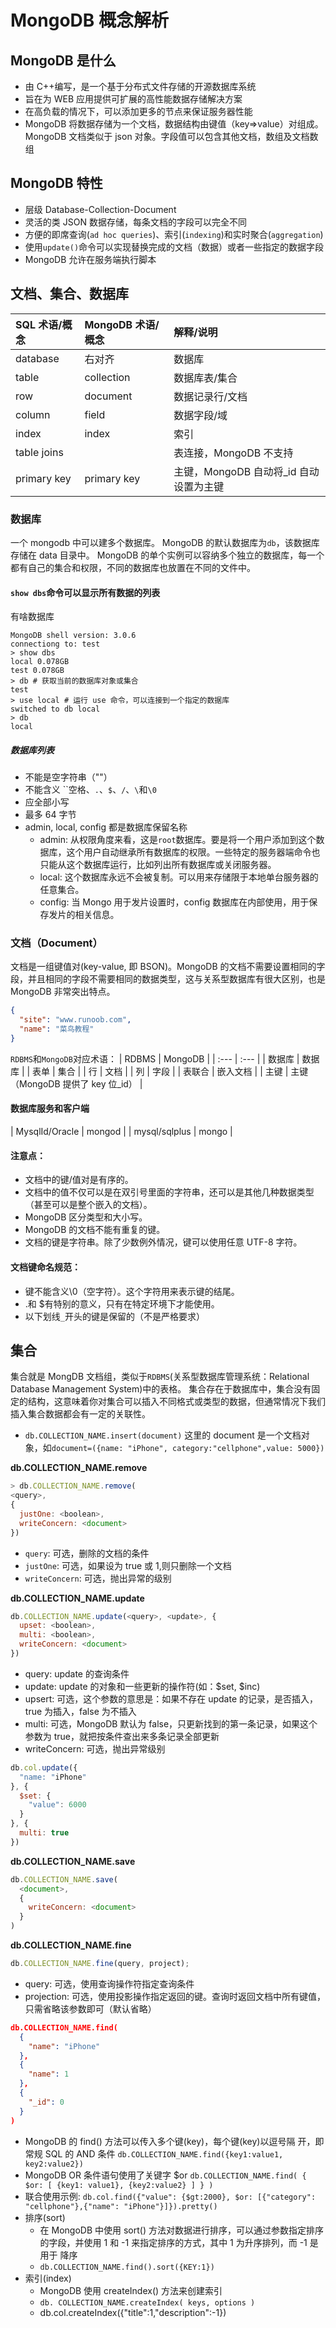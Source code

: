 # MongoDB 概念解析

## MongoDB 是什么

- 由 C++编写，是一个基于分布式文件存储的开源数据库系统
- 旨在为 WEB 应用提供可扩展的高性能数据存储解决方案
- 在高负载的情况下，可以添加更多的节点来保证服务器性能
- MongoDB 将数据存储为一个文档，数据结构由键值（key=>value）对组成。MongoDB 文档类似于 json 对象。字段值可以包含其他文档，数组及文档数组

## MongoDB 特性

- 层级 Database-Collection-Document
- 灵活的类 JSON 数据存储，每条文档的字段可以完全不同
- 方便的即席查询(`ad hoc queries`)、索引(`indexing`)和实时聚合(`aggregation`)
- 使用`update()`命令可以实现替换完成的文档（数据）或者一些指定的数据字段
- MongoDB 允许在服务端执行脚本

## 文档、集合、数据库

| SQL 术语/概念 | MongoDB 术语/概念 | 解释/说明                               |
| :------------ | :---------------- | :-------------------------------------- |
| database      | 右对齐            | 数据库                                  |
| table         | collection        | 数据库表/集合                           |
| row           | document          | 数据记录行/文档                         |
| column        | field             | 数据字段/域                             |
| index         | index             | 索引                                    |
| table joins   |                   | 表连接，MongoDB 不支持                  |
| primary key   | primary key       | 主键，MongoDB 自动将\_id 自动设置为主键 |

### 数据库

一个 mongodb 中可以建多个数据库。
MongoDB 的默认数据库为`db`，该数据库存储在 data 目录中。
MongoDB 的单个实例可以容纳多个独立的数据库，每一个都有自己的集合和权限，不同的数据库也放置在不同的文件中。

#### `show dbs`命令可以显示所有数据的列表

有啥数据库

```Shell
MongoDB shell version: 3.0.6
connectiong to: test
> show dbs
local 0.078GB
test 0.078GB
> db # 获取当前的数据库对象或集合
test
> use local # 运行 use 命令，可以连接到一个指定的数据库
switched to db local
> db
local
```

##### 数据库列表

- 不能是空字符串（""）
- 不能含义 ``空格、`.`、`$`、`/`、`\`和`\0`
- 应全部小写
- 最多 64 字节
- admin, local, config 都是数据库保留名称
  - admin: 从权限角度来看，这是`root`数据库。要是将一个用户添加到这个数据库，这个用户自动继承所有数据库的权限。一些特定的服务器端命令也只能从这个数据库运行，比如列出所有数据库或关闭服务器。
  - local: 这个数据库永远不会被复制。可以用来存储限于本地单台服务器的任意集合。
  - config: 当 Mongo 用于发片设置时，config 数据库在内部使用，用于保存发片的相关信息。

### 文档（Document）

文档是一组键值对(key-value, 即 BSON)。MongoDB 的文档不需要设置相同的字段，并且相同的字段不需要相同的数据类型，这与关系型数据库有很大区别，也是 MongoDB 非常突出特点。

```json
{
  "site": "www.runoob.com",
  "name": "菜鸟教程"
}
```

`RDBMS`和`MongoDB`对应术语：
| RDBMS | MongoDB |
| :--- | :--- |
| 数据库 | 数据库 |
| 表单 | 集合 |
| 行 | 文档 |
| 列 | 字段 |
| 表联合 | 嵌入文档 |
| 主键 | 主键（MongoDB 提供了 key 位\_id） |

#### 数据库服务和客户端

| MysqlId/Oracle | mongod |
| mysql/sqlplus | mongo |

#### 注意点：

- 文档中的键/值对是有序的。
- 文档中的值不仅可以是在双引号里面的字符串，还可以是其他几种数据类型（甚至可以是整个嵌入的文档）。
- MongoDB 区分类型和大小写。
- MongoDB 的文档不能有重复的键。
- 文档的键是字符串。除了少数例外情况，键可以使用任意 UTF-8 字符。

#### 文档键命名规范：

- 键不能含义\0（空字符）。这个字符用来表示键的结尾。
- .和 \$有特别的意义，只有在特定环境下才能使用。
- 以下划线`_`开头的键是保留的（不是严格要求）

## 集合

集合就是 MongDB 文档组，类似于`RDBMS`(关系型数据库管理系统：Relational Database Management System)中的表格。
集合存在于数据库中，集合没有固定的结构，这意味着你对集合可以插入不同格式或类型的数据，但通常情况下我们插入集合数据都会有一定的关联性。

- `db.COLLECTION_NAME.insert(document)`
  这里的 document 是一个文档对象，如`document=({name: "iPhone", category:"cellphone",value: 5000})`

**db.COLLECTION_NAME.remove**

```js
> db.COLLECTION_NAME.remove(
<query>,
{
  justOne: <boolean>,
  writeConcern: <document>
})
```

- `query`: 可选，删除的文档的条件
- `justOne`: 可选，如果设为 true 或 1,则只删除一个文档
- `writeConcern`: 可选，抛出异常的级别

**db.COLLECTION_NAME.update**

```js
db.COLLECTION_NAME.update(<query>, <update>, {
  upset: <boolean>,
  multi: <boolean>,
  writeConcern: <document>
})
```

- query: update 的查询条件
- update: update 的对象和一些更新的操作符(如：$set, $inc)
- upsert: 可选，这个参数的意思是：如果不存在 update 的记录，是否插入，true 为插入，false 为不插入
- multi: 可选，MongoDB 默认为 false，只更新找到的第一条记录，如果这个参数为 true，就把按条件查出来多条记录全部更新
- writeConcern: 可选，抛出异常级别

```js
db.col.update({
  "name: "iPhone"
}, {
  $set: {
    "value": 6000
  }
}, {
  multi: true
})
```

**db.COLLECTION_NAME.save**

```js
db.COLLECTION_NAME.save(
  <document>,
  {
    writeConcern: <document>
  }
)
```

**db.COLLECTION_NAME.fine**

```js
db.COLLECTION_NAME.fine(query, project);
```

- query: 可选，使用查询操作符指定查询条件
- projection: 可选，使用投影操作指定返回的键。查询时返回文档中所有键值，只需省略该参数即可（默认省略）

```json
db.COLLECTION_NAME.find(
  {
    "name": "iPhone"
  },
  {
    "name": 1
  },
  {
    "_id": 0
  }
)
```

- MongoDB 的 find() 方法可以传入多个键(key)，每个键(key)以逗号隔 开，即常规 SQL 的 AND 条件
  `db.COLLECTION_NAME.find({key1:value1, key2:value2})`
- MongoDB OR 条件语句使用了关键字 \$or
  `db.COLLECTION_NAME.find( { $or: [ {key1: value1}, {key2:value2} ] } )`
- 联合使用示例:
  `db.col.find({"value": {$gt:2000}, $or: [{"category": "cellphone"},{"name": "iPhone"}]}).pretty()`
- 排序(sort)
  - 在 MongoDB 中使用 sort() 方法对数据进行排序，可以通过参数指定排序的字段，并使用 1 和 -1 来指定排序的方式，其中 1 为升序排列，而 -1 是用于 降序
  - `db.COLLECTION_NAME.find().sort({KEY:1})`
- 索引(index)
  - MongoDB 使用 createIndex() 方法来创建索引
  - `db. COLLECTION_NAME.createIndex( keys, options )`
  - db.col.createIndex({"title":1,"description":-1})
